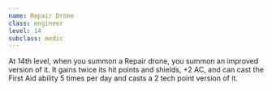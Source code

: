 ```yaml
---
name: Repair Drone
class: engineer
level: 14
subclass: medic
---
```

At 14th level, when you summon a Repair drone, you summon an improved version of it. It gains twice its hit points
and shields, +2 AC, and can cast the First Aid ability 5 times per day and casts a 2 tech point version of it.
